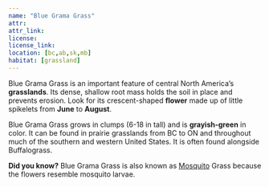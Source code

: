 ```yaml
---
name: "Blue Grama Grass"
attr: 
attr_link: 
license: 
license_link: 
location: [bc,ab,sk,mb]
habitat: [grassland]
---
```

Blue Grama Grass is an important feature of central North America’s **grasslands**. Its dense, shallow root mass holds the soil in place and prevents erosion. Look for its crescent-shaped **flower** made up of little spikelets from **June** to **August**.

Blue Grama Grass grows in clumps (6-18 in tall) and is **grayish-green** in color. It can be found in prairie grasslands from BC to ON and throughout much of the southern and western United States. It is often found alongside Buffalograss.

**Did you know?** Blue Grama Grass is also known as [Mosquito](/insects/mosquito) Grass because the flowers resemble mosquito larvae.
